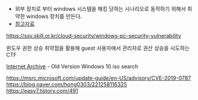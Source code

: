 - 외부 장치로 부터 windows 시스템을 해킹 당하는 시나리오로 동작하기 위해서 취약한 windows 장치를 만든다.
- [참고자료](https://newstroyblog.tistory.com/54)

https://ssv.skill.or.kr/cloud-security/windows-pc-security-vulnerability

윈도우 권한 상승 취약점을 활용해 guest 사용자에서 관리자로 권산 상승을 시도하는 CTF

[Internet Archive](https://archive.org/search?query=windows+10) - Old Version Windows 10 iso search

https://msrc.microsoft.com/update-guide/en-US/advisory/CVE-2019-0787
https://blog.naver.com/hong0303/221258116325
https://easy7.tistory.com/491